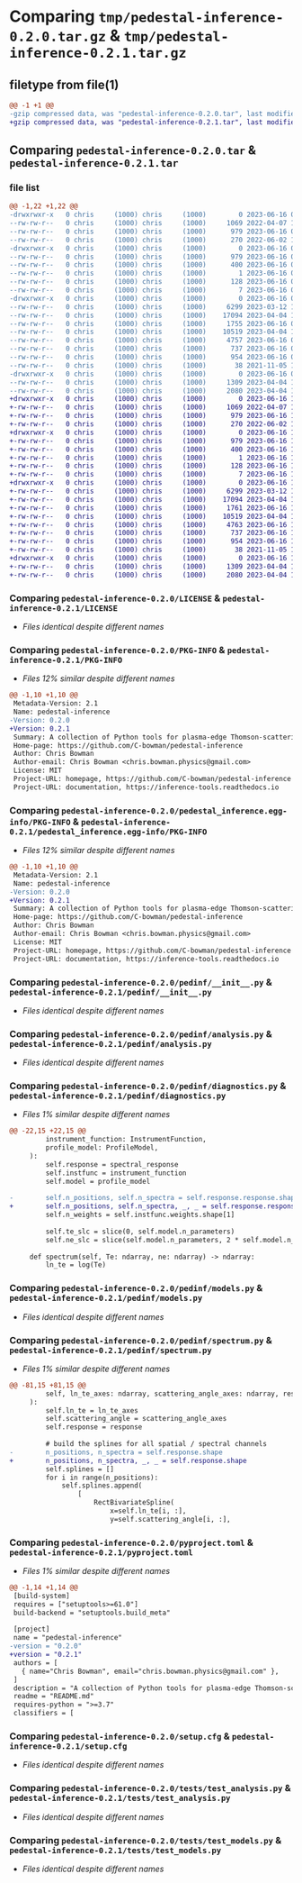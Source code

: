 # Comparing `tmp/pedestal-inference-0.2.0.tar.gz` & `tmp/pedestal-inference-0.2.1.tar.gz`

## filetype from file(1)

```diff
@@ -1 +1 @@
-gzip compressed data, was "pedestal-inference-0.2.0.tar", last modified: Fri Jun 16 09:12:11 2023, max compression
+gzip compressed data, was "pedestal-inference-0.2.1.tar", last modified: Fri Jun 16 14:46:59 2023, max compression
```

## Comparing `pedestal-inference-0.2.0.tar` & `pedestal-inference-0.2.1.tar`

### file list

```diff
@@ -1,22 +1,22 @@
-drwxrwxr-x   0 chris     (1000) chris     (1000)        0 2023-06-16 09:12:10.999010 pedestal-inference-0.2.0/
--rw-rw-r--   0 chris     (1000) chris     (1000)     1069 2022-04-07 11:51:39.000000 pedestal-inference-0.2.0/LICENSE
--rw-rw-r--   0 chris     (1000) chris     (1000)      979 2023-06-16 09:12:10.999010 pedestal-inference-0.2.0/PKG-INFO
--rw-rw-r--   0 chris     (1000) chris     (1000)      270 2022-06-02 17:16:45.000000 pedestal-inference-0.2.0/README.md
-drwxrwxr-x   0 chris     (1000) chris     (1000)        0 2023-06-16 09:12:10.999010 pedestal-inference-0.2.0/pedestal_inference.egg-info/
--rw-rw-r--   0 chris     (1000) chris     (1000)      979 2023-06-16 09:12:10.000000 pedestal-inference-0.2.0/pedestal_inference.egg-info/PKG-INFO
--rw-rw-r--   0 chris     (1000) chris     (1000)      400 2023-06-16 09:12:10.000000 pedestal-inference-0.2.0/pedestal_inference.egg-info/SOURCES.txt
--rw-rw-r--   0 chris     (1000) chris     (1000)        1 2023-06-16 09:12:10.000000 pedestal-inference-0.2.0/pedestal_inference.egg-info/dependency_links.txt
--rw-rw-r--   0 chris     (1000) chris     (1000)      128 2023-06-16 09:12:10.000000 pedestal-inference-0.2.0/pedestal_inference.egg-info/requires.txt
--rw-rw-r--   0 chris     (1000) chris     (1000)        7 2023-06-16 09:12:10.000000 pedestal-inference-0.2.0/pedestal_inference.egg-info/top_level.txt
-drwxrwxr-x   0 chris     (1000) chris     (1000)        0 2023-06-16 09:12:10.999010 pedestal-inference-0.2.0/pedinf/
--rw-rw-r--   0 chris     (1000) chris     (1000)     6299 2023-03-12 12:51:51.000000 pedestal-inference-0.2.0/pedinf/__init__.py
--rw-rw-r--   0 chris     (1000) chris     (1000)    17094 2023-04-04 14:04:02.000000 pedestal-inference-0.2.0/pedinf/analysis.py
--rw-rw-r--   0 chris     (1000) chris     (1000)     1755 2023-06-16 08:22:58.000000 pedestal-inference-0.2.0/pedinf/diagnostics.py
--rw-rw-r--   0 chris     (1000) chris     (1000)    10519 2023-04-04 14:04:02.000000 pedestal-inference-0.2.0/pedinf/models.py
--rw-rw-r--   0 chris     (1000) chris     (1000)     4757 2023-06-16 08:22:58.000000 pedestal-inference-0.2.0/pedinf/spectrum.py
--rw-rw-r--   0 chris     (1000) chris     (1000)      737 2023-06-16 08:26:00.000000 pedestal-inference-0.2.0/pyproject.toml
--rw-rw-r--   0 chris     (1000) chris     (1000)      954 2023-06-16 09:12:11.003010 pedestal-inference-0.2.0/setup.cfg
--rw-rw-r--   0 chris     (1000) chris     (1000)       38 2021-11-05 18:05:19.000000 pedestal-inference-0.2.0/setup.py
-drwxrwxr-x   0 chris     (1000) chris     (1000)        0 2023-06-16 09:12:10.999010 pedestal-inference-0.2.0/tests/
--rw-rw-r--   0 chris     (1000) chris     (1000)     1309 2023-04-04 14:04:02.000000 pedestal-inference-0.2.0/tests/test_analysis.py
--rw-rw-r--   0 chris     (1000) chris     (1000)     2080 2023-04-04 14:04:02.000000 pedestal-inference-0.2.0/tests/test_models.py
+drwxrwxr-x   0 chris     (1000) chris     (1000)        0 2023-06-16 14:46:59.002087 pedestal-inference-0.2.1/
+-rw-rw-r--   0 chris     (1000) chris     (1000)     1069 2022-04-07 11:51:39.000000 pedestal-inference-0.2.1/LICENSE
+-rw-rw-r--   0 chris     (1000) chris     (1000)      979 2023-06-16 14:46:59.002087 pedestal-inference-0.2.1/PKG-INFO
+-rw-rw-r--   0 chris     (1000) chris     (1000)      270 2022-06-02 17:16:45.000000 pedestal-inference-0.2.1/README.md
+drwxrwxr-x   0 chris     (1000) chris     (1000)        0 2023-06-16 14:46:59.002087 pedestal-inference-0.2.1/pedestal_inference.egg-info/
+-rw-rw-r--   0 chris     (1000) chris     (1000)      979 2023-06-16 14:46:58.000000 pedestal-inference-0.2.1/pedestal_inference.egg-info/PKG-INFO
+-rw-rw-r--   0 chris     (1000) chris     (1000)      400 2023-06-16 14:46:59.000000 pedestal-inference-0.2.1/pedestal_inference.egg-info/SOURCES.txt
+-rw-rw-r--   0 chris     (1000) chris     (1000)        1 2023-06-16 14:46:58.000000 pedestal-inference-0.2.1/pedestal_inference.egg-info/dependency_links.txt
+-rw-rw-r--   0 chris     (1000) chris     (1000)      128 2023-06-16 14:46:58.000000 pedestal-inference-0.2.1/pedestal_inference.egg-info/requires.txt
+-rw-rw-r--   0 chris     (1000) chris     (1000)        7 2023-06-16 14:46:58.000000 pedestal-inference-0.2.1/pedestal_inference.egg-info/top_level.txt
+drwxrwxr-x   0 chris     (1000) chris     (1000)        0 2023-06-16 14:46:59.002087 pedestal-inference-0.2.1/pedinf/
+-rw-rw-r--   0 chris     (1000) chris     (1000)     6299 2023-03-12 12:51:51.000000 pedestal-inference-0.2.1/pedinf/__init__.py
+-rw-rw-r--   0 chris     (1000) chris     (1000)    17094 2023-04-04 14:04:02.000000 pedestal-inference-0.2.1/pedinf/analysis.py
+-rw-rw-r--   0 chris     (1000) chris     (1000)     1761 2023-06-16 12:58:40.000000 pedestal-inference-0.2.1/pedinf/diagnostics.py
+-rw-rw-r--   0 chris     (1000) chris     (1000)    10519 2023-04-04 14:04:02.000000 pedestal-inference-0.2.1/pedinf/models.py
+-rw-rw-r--   0 chris     (1000) chris     (1000)     4763 2023-06-16 12:58:40.000000 pedestal-inference-0.2.1/pedinf/spectrum.py
+-rw-rw-r--   0 chris     (1000) chris     (1000)      737 2023-06-16 12:58:40.000000 pedestal-inference-0.2.1/pyproject.toml
+-rw-rw-r--   0 chris     (1000) chris     (1000)      954 2023-06-16 14:46:59.006087 pedestal-inference-0.2.1/setup.cfg
+-rw-rw-r--   0 chris     (1000) chris     (1000)       38 2021-11-05 18:05:19.000000 pedestal-inference-0.2.1/setup.py
+drwxrwxr-x   0 chris     (1000) chris     (1000)        0 2023-06-16 14:46:59.002087 pedestal-inference-0.2.1/tests/
+-rw-rw-r--   0 chris     (1000) chris     (1000)     1309 2023-04-04 14:04:02.000000 pedestal-inference-0.2.1/tests/test_analysis.py
+-rw-rw-r--   0 chris     (1000) chris     (1000)     2080 2023-04-04 14:04:02.000000 pedestal-inference-0.2.1/tests/test_models.py
```

### Comparing `pedestal-inference-0.2.0/LICENSE` & `pedestal-inference-0.2.1/LICENSE`

 * *Files identical despite different names*

### Comparing `pedestal-inference-0.2.0/PKG-INFO` & `pedestal-inference-0.2.1/PKG-INFO`

 * *Files 12% similar despite different names*

```diff
@@ -1,10 +1,10 @@
 Metadata-Version: 2.1
 Name: pedestal-inference
-Version: 0.2.0
+Version: 0.2.1
 Summary: A collection of Python tools for plasma-edge Thomson-scattering analysis
 Home-page: https://github.com/C-bowman/pedestal-inference
 Author: Chris Bowman
 Author-email: Chris Bowman <chris.bowman.physics@gmail.com>
 License: MIT
 Project-URL: homepage, https://github.com/C-bowman/pedestal-inference
 Project-URL: documentation, https://inference-tools.readthedocs.io
```

### Comparing `pedestal-inference-0.2.0/pedestal_inference.egg-info/PKG-INFO` & `pedestal-inference-0.2.1/pedestal_inference.egg-info/PKG-INFO`

 * *Files 12% similar despite different names*

```diff
@@ -1,10 +1,10 @@
 Metadata-Version: 2.1
 Name: pedestal-inference
-Version: 0.2.0
+Version: 0.2.1
 Summary: A collection of Python tools for plasma-edge Thomson-scattering analysis
 Home-page: https://github.com/C-bowman/pedestal-inference
 Author: Chris Bowman
 Author-email: Chris Bowman <chris.bowman.physics@gmail.com>
 License: MIT
 Project-URL: homepage, https://github.com/C-bowman/pedestal-inference
 Project-URL: documentation, https://inference-tools.readthedocs.io
```

### Comparing `pedestal-inference-0.2.0/pedinf/__init__.py` & `pedestal-inference-0.2.1/pedinf/__init__.py`

 * *Files identical despite different names*

### Comparing `pedestal-inference-0.2.0/pedinf/analysis.py` & `pedestal-inference-0.2.1/pedinf/analysis.py`

 * *Files identical despite different names*

### Comparing `pedestal-inference-0.2.0/pedinf/diagnostics.py` & `pedestal-inference-0.2.1/pedinf/diagnostics.py`

 * *Files 1% similar despite different names*

```diff
@@ -22,15 +22,15 @@
         instrument_function: InstrumentFunction,
         profile_model: ProfileModel,
     ):
         self.response = spectral_response
         self.instfunc = instrument_function
         self.model = profile_model
 
-        self.n_positions, self.n_spectra = self.response.response.shape
+        self.n_positions, self.n_spectra, _, _ = self.response.response.shape
         self.n_weights = self.instfunc.weights.shape[1]
 
         self.te_slc = slice(0, self.model.n_parameters)
         self.ne_slc = slice(self.model.n_parameters, 2 * self.model.n_parameters)
 
     def spectrum(self, Te: ndarray, ne: ndarray) -> ndarray:
         ln_te = log(Te)
```

### Comparing `pedestal-inference-0.2.0/pedinf/models.py` & `pedestal-inference-0.2.1/pedinf/models.py`

 * *Files identical despite different names*

### Comparing `pedestal-inference-0.2.0/pedinf/spectrum.py` & `pedestal-inference-0.2.1/pedinf/spectrum.py`

 * *Files 1% similar despite different names*

```diff
@@ -81,15 +81,15 @@
         self, ln_te_axes: ndarray, scattering_angle_axes: ndarray, response: ndarray
     ):
         self.ln_te = ln_te_axes
         self.scattering_angle = scattering_angle_axes
         self.response = response
 
         # build the splines for all spatial / spectral channels
-        n_positions, n_spectra = self.response.shape
+        n_positions, n_spectra, _, _ = self.response.shape
         self.splines = []
         for i in range(n_positions):
             self.splines.append(
                 [
                     RectBivariateSpline(
                         x=self.ln_te[i, :],
                         y=self.scattering_angle[i, :],
```

### Comparing `pedestal-inference-0.2.0/pyproject.toml` & `pedestal-inference-0.2.1/pyproject.toml`

 * *Files 1% similar despite different names*

```diff
@@ -1,14 +1,14 @@
 [build-system]
 requires = ["setuptools>=61.0"]
 build-backend = "setuptools.build_meta"
 
 [project]
 name = "pedestal-inference"
-version = "0.2.0"
+version = "0.2.1"
 authors = [
   { name="Chris Bowman", email="chris.bowman.physics@gmail.com" },
 ]
 description = "A collection of Python tools for plasma-edge Thomson-scattering analysis"
 readme = "README.md"
 requires-python = ">=3.7"
 classifiers = [
```

### Comparing `pedestal-inference-0.2.0/setup.cfg` & `pedestal-inference-0.2.1/setup.cfg`

 * *Files identical despite different names*

### Comparing `pedestal-inference-0.2.0/tests/test_analysis.py` & `pedestal-inference-0.2.1/tests/test_analysis.py`

 * *Files identical despite different names*

### Comparing `pedestal-inference-0.2.0/tests/test_models.py` & `pedestal-inference-0.2.1/tests/test_models.py`

 * *Files identical despite different names*

